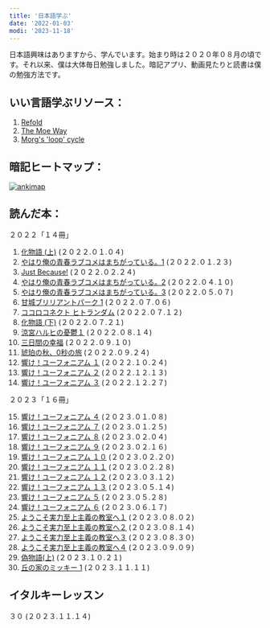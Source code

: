 ```yaml
---
title: '日本語学ぶ'
date: '2022-01-03'
modi: '2023-11-18'
---
```


日本語興味はありますから、学んでいます。始まり時は２０２０年０８月の頃です。それ以来、僕は大体毎日勉強しました。暗記アプリ、動画見たりと読書は僕の勉強方法です。

## いい言語学ぶリソース：

1.  [Refold](https://refold.la/simplified/)
2.  [The Moe Way](https://learnjapanese.moe/)
3.  [Morg's 'loop' cycle](https://morg.systems/58465ab9.html)

## 暗記ヒートマップ：

[![ankimap](/images/ankimap.png)](/images/ankimap.png)

## 読んだ本：

２０２２「１４冊」

1. [化物語 (上)](https://www.goodreads.com/book/show/3940745-bakemonogatari) (２０２２.０１.０４)
2. [やはり俺の青春ラブコメはまちがっている。1](https://www.goodreads.com/book/show/16247470-1) (２０２２.０１.２３)
3. [Just Because!](https://www.goodreads.com/book/show/40618755-just-because) (２０２２.０２.２４)
4. [やはり俺の青春ラブコメはまちがっている。2](https://www.goodreads.com/book/show/16247471-2) (２０２２.０４.１０)
5. [やはり俺の青春ラブコメはまちがっている。3](https://www.goodreads.com/book/show/16247472-3) (２０２２.０５.０７)
6. [甘城ブリリアントパーク 1](https://www.goodreads.com/book/show/25211982-1-amagi-brilliant-park-1) (２０２２.０７.０６)
7. [ココロコネクト ヒトランダム](https://www.goodreads.com/book/show/15813823-kokoro-konekuto-hito-randamu) (２０２２.０７.１２)
8. [化物語 (下)](https://www.goodreads.com/book/show/6558646-bakemonogatari) (２０２２.０７.２１)
9. [涼宮ハルヒの憂鬱１](https://www.goodreads.com/book/show/3410728) (２０２２.０８.１４)
10. [三日間の幸福](https://www.goodreads.com/book/show/28488677?ref=nav_sb_ss_1_6) (２０２２.０９.１０)
11. [琥珀の秋、0秒の旅](https://bookmeter.com/books/20050025) (２０２２.０９.２４)
12. [響け！ユーフォニアム １](https://www.goodreads.com/book/show/25592645) (２０２２.１０.２４)
13. [響け！ユーフォニアム ２](https://www.goodreads.com/book/show/35216832) (２０２２.１２.１３)
14. [響け！ユーフォニアム ３](https://www.goodreads.com/book/show/25782259) (２０２２.１２.２７)

２０２３「１６冊」

15. [響け！ユーフォニアム ４](https://www.goodreads.com/book/show/26235661) (２０２３.０１.０８)
16. [響け！ユーフォニアム ７](https://www.goodreads.com/book/show/35845316) (２０２３.０１.２５)
17. [響け！ユーフォニアム ８](https://www.goodreads.com/book/show/35845330) (２０２３.０２.０４)
18. [響け！ユーフォニアム ９](https://www.goodreads.com/book/show/35845342) (２０２３.０２.１６)
19. [響け！ユーフォニアム １０](https://www.goodreads.com/book/show/49631493) (２０２３.０２.２０)
20. [響け！ユーフォニアム １１](https://www.goodreads.com/book/show/51766908) (２０２３.０２.２８)
21. [響け！ユーフォニアム １２](https://www.goodreads.com/book/show/51766913) (２０２３.０３.１２)
22. [響け！ユーフォニアム １３](https://www.goodreads.com/book/show/57520928) (２０２３.０５.１４)
23. [響け！ユーフォニアム ５](https://www.goodreads.com/book/show/35845316) (２０２３.０５.２８)
24. [響け！ユーフォニアム ６](https://www.goodreads.com/book/show/53592019) (２０２３.０６.１７)
25. [ようこそ実力至上主義の教室へ１](https://www.goodreads.com/book/show/26036215-youkoso-jitsuryoku-shijou-shugi-no-kyoushitsu-e-novel) (２０２３.０８.０２)
26. [ようこそ実力至上主義の教室へ２](https://www.goodreads.com/book/show/27765032-2-youkoso-jitsuryoku-shijou-shugi-no-kyoushitsu-e-novel) (２０２３.０８.１４)
27. [ようこそ実力至上主義の教室へ３](https://www.goodreads.com/book/show/29494430-3-youkoso-jitsuryoku-shijou-shugi-no-kyoushitsu-e-novel) (２０２３.０８.３０)
28. [ようこそ実力至上主義の教室へ４](https://www.goodreads.com/book/show/35715210-4-youkoso-jitsuryoku-shijou-shugi-no-kyoushitsu-e-novel) (２０２３.０９.０９)
29. [偽物語(上)](https://www.goodreads.com/book/show/4501962-nisemonogatari) (２０２３.１０.２１)
30. [丘の家のミッキー 1](https://bookmeter.com/books/497529) (２０２３.１１.１１)

## イタルキーレッスン

３０ (２０２３.１１.１４) 


